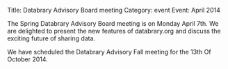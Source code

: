 Title: Databrary Advisory Board meeting 
Category: event
Event: April 2014

The Spring Databrary Advisory Board meeting is on Monday April 7th. We are delighted to present the new features of databrary.org and discuss the exciting future of sharing data. 

We have scheduled the Databrary Advisory Fall meeting for the 13th Of October 2014. 


